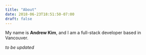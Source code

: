 ```yaml
---
title: "About"
date: 2018-06-23T18:51:50-07:00
draft: false
---
```


My name is **Andrew Kim**, and I am a full-stack developer based in Vancouver.

*to be updated*